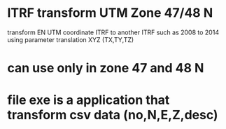 # ITRF transform UTM Zone 47/48 N
transform EN UTM coordinate ITRF to another ITRF such as 2008 to 2014 
using parameter translation XYZ (TX,TY,TZ)
# can use only in zone 47 and 48 N
# file exe is a application that transform csv data (no,N,E,Z,desc)
